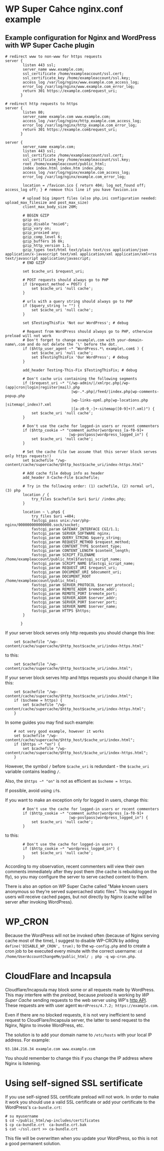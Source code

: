 # WP Super Cahce nginx.conf example

## Example configuration for Nginx and WordPress with WP Super Cache plugin

```
# redirect www to non-www for https requests
server {
        listen 443 ssl;
        server_name www.example.com;
        ssl_certificate /home/exampleaccount/ssl.cert;
        ssl_certificate_key /home/exampleaccount/ssl.key;
        access_log /var/log/nginx/www.example.com_access_log;
        error_log /var/log/nginx/www.example.com_error_log;
        return 301 https://example.com$request_uri;
       }

# redirect http requests to https
server {
        listen 80;
        server_name example.com www.example.com;
        access_log /var/log/nginx/http_example.com_access_log;
        error_log /var/log/nginx/http_example.com_error_log;
        return 301 https://example.com$request_uri;
       }

server {
        server_name example.com;
        listen 443 ssl;
        ssl_certificate /home/exampleaccount/ssl.cert;
        ssl_certificate_key /home/exampleaccount/ssl.key;
        root /home/exampleaccount/public_html;
        index index.html index.htm index.php;
        access_log /var/log/nginx/example.com_access_log;
        error_log /var/log/nginx/example.com_error_log;

        location = /favicon.ico { return 404; log_not_found off; access_log off; } # remove this line if you have favicon.ico

        # upload big import files (also php.ini configuration needed: upload_max_filesize and post_max_size)
        client_max_body_size 20M;

        # BEGIN GZIP
        gzip on;
        gzip_disable "msie6";
        gzip_vary on;
        gzip_proxied any;
        gzip_comp_level 6;
        gzip_buffers 16 8k;
        gzip_http_version 1.1;
        gzip_types text/html text/plain text/css application/json application/x-javascript text/xml application/xml application/xml+rss text/javascript application/javascript;
        # END GZIP

        set $cache_uri $request_uri;

        # POST requests should always go to PHP
        if ($request_method = POST) {
            set $cache_uri 'null cache';
        }

        # urls with a query string should always go to PHP
        if ($query_string != "") {
            set $cache_uri 'null cache';
        }

        set $TestingThisFix 'Not our WordPress'; # debug

        # Request from WordPress should always go to PHP, otherwise preload will not work
        # Don't forget to change example\.com with your-domain-name\.com and do not delete the '\' before the dot.
        if ($http_user_agent ~* ^WordPress.*\ example\.com$ ) {
            set $cache_uri 'null cache';
            set $TestingThisFix 'Our WordPress'; # debug
        }

        add_header Testing-This-Fix $TestingThisFix; # debug

        # Don't cache uris containing the following segments
        if ($request_uri ~* "(/wp-admin/|/xmlrpc.php|/wp-(app|cron|login|register|mail).php
                              |wp-.*.php|/feed/|index.php|wp-comments-popup.php
                              |wp-links-opml.php|wp-locations.php |sitemap(_index)?.xml
                              |[a-z0-9_-]+-sitemap([0-9]+)?.xml)") {
            set $cache_uri 'null cache';
        }

        # Don't use the cache for logged-in users or recent commenters
        if ($http_cookie ~* "comment_author|wordpress_[a-f0-9]+
                             |wp-postpass|wordpress_logged_in") {
            set $cache_uri 'null cache';
        }

        # Set the cache file (we assume that this server block serves only https requests!)
        set $cachefile "/wp-content/cache/supercache/$http_host$cache_uri/index-https.html"

        # Add cache file debug info as header
        add_header X-Cache-File $cachefile;

        # Try in the following order: (1) cachefile, (2) normal url, (3) php
        location / {
            try_files $cachefile $uri $uri/ /index.php;
        }

        location ~ \.php$ {
            try_files $uri =404;
            fastcgi_pass unix:/var/php-nginx/000000000000000.sock/socket;
            fastcgi_param GATEWAY_INTERFACE CGI/1.1;
            fastcgi_param SERVER_SOFTWARE nginx;
            fastcgi_param QUERY_STRING $query_string;
            fastcgi_param REQUEST_METHOD $request_method;
            fastcgi_param CONTENT_TYPE $content_type;
            fastcgi_param CONTENT_LENGTH $content_length;
            fastcgi_param SCRIPT_FILENAME /home/exampleaccount/public_html$fastcgi_script_name;
            fastcgi_param SCRIPT_NAME $fastcgi_script_name;
            fastcgi_param REQUEST_URI $request_uri;
            fastcgi_param DOCUMENT_URI $document_uri;
            fastcgi_param DOCUMENT_ROOT /home/exampleaccount/public_html;
            fastcgi_param SERVER_PROTOCOL $server_protocol;
            fastcgi_param REMOTE_ADDR $remote_addr;
            fastcgi_param REMOTE_PORT $remote_port;
            fastcgi_param SERVER_ADDR $server_addr;
            fastcgi_param SERVER_PORT $server_port;
            fastcgi_param SERVER_NAME $server_name;
            fastcgi_param HTTPS $https;
        }

       }
```

If your server block serves only http requests you should change this line:

```
    set $cachefile "/wp-content/cache/supercache/$http_host$cache_uri/index-https.html"
```

to this:

```
    set $cachefile "/wp-content/cache/supercache/$http_host$cache_uri/index.html";
```

If your server block serves http and https requests you should change it like this:

```
    set $cachefile "/wp-content/cache/supercache/$http_host$cache_uri/index.html";
    if ($scheme = https) {
        set $cachefile "/wp-content/cache/supercache/$http_host$cache_uri/index-https.html";
    }
```

In some guides you may find such example:
```
    # not very good example, however it works
    set $cachefile "/wp-content/cache/supercache/$http_host/$cache_uri/index.html";
    if ($https ~* "on") {
        set $cachefile "/wp-content/cache/supercache/$http_host/$cache_uri/index-https.html";
    }
```

However, the symbol `/` before `$cache_uri` is redundant - the `$cache_uri` variable contains leading `/`.

Also, the `$https ~* "on"` is not as efficient as `$scheme = https`.

If possible, avoid using `if`s.


If you want to make an exception only for logged in users, change this:

```
        # Don't use the cache for logged-in users or recent commenters
        if ($http_cookie ~* "comment_author|wordpress_[a-f0-9]+
                             |wp-postpass|wordpress_logged_in") {
            set $cache_uri 'null cache';
        }
```

to this:

```
        # Don't use the cache for logged-in users
        if ($http_cookie ~* "wordpress_logged_in") {
            set $cache_uri 'null cache';
        }
```

According to my observation, recent commenters will view their own comments immediately after they post them (the cache is rebuilding on the fly), so you may configure the server to serve cached content to them.

There is also an option on WP Super Cache called "Make known users anonymous so they’re served supercached static files". This way logged in users will receive cached pages, but not directly by Nginx (cache will be server after invoking WordPress).

# WP_CRON

Because the WordPress will not be invoked often (because of Nginx serving cache most of the time), I suggest to disable WP-CRON by adding `define('DISABLE_WP_CRON', true);` to the `wp-config.php` and to create a cron job to be executed every minute with the correct username: `cd /home/UserAccountChangeMe/public_html/ ; php -q wp-cron.php`.

# CloudFlare and Incapsula

Cloudflare/Incapsula may block some or all requests made by WordPress. This may interfere with the *preload*, because *preload* is working by *WP Super Cache* sending requests to the web server using WP's [http API](https://codex.wordpress.org/HTTP_API). These requests are with user agent `WordPress/4.7.2; https://example.com`.

Even if there are no blocked requests, it is not very inefficient to send request to CloudFlare/Incapsula server, the latter to send request to the Nginx, Nginx to invoke WordPress, etc.

The solution is to add your domain name to `/etc/hosts` with your local IP address. For example:

```
93.184.216.34 example.com www.example.com
```

You should remember to change this if you change the IP address where Nginx is listening.

# Using self-signed SSL sertificate

If you use self-signed SSL certificate preload will not work. In order to make it work you should use a valid SSL certificate or add your certificate to the WordPress's `ca-bundle.crt`:

```
# su myusername
$ cd ~/public_html/wp-includes/certificates
$ cp ca-bundle.crt  ca-bundle.crt.bak
$ cat ~/ssl.cert >> ca-bundle.crt
```

This file will be overwritten when you update your WordPress, so this is not a good permanent solution.
